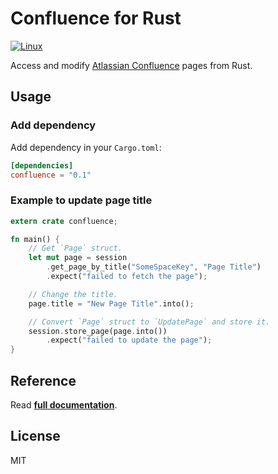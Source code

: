 # Confluence for Rust

[![Linux](https://travis-ci.org/Nercury/confluence-rs.svg)](https://travis-ci.org/Nercury/confluence-rs)

Access and modify [Atlassian Confluence](https://www.atlassian.com/software/confluence/) pages from Rust.

## Usage

### Add dependency

Add dependency in your `Cargo.toml`:

```toml
[dependencies]
confluence = "0.1"
```

### Example to update page title

```rust
extern crate confluence;

fn main() {
    // Get `Page` struct.
    let mut page = session
        .get_page_by_title("SomeSpaceKey", "Page Title")
        .expect("failed to fetch the page");

    // Change the title.
    page.title = "New Page Title".into();

    // Convert `Page` struct to `UpdatePage` and store it.
    session.store_page(page.into())
        .expect("failed to update the page");
}
```

## Reference

Read __[full documentation](http://nercury.github.io/confluence-rs)__.

## License

MIT
